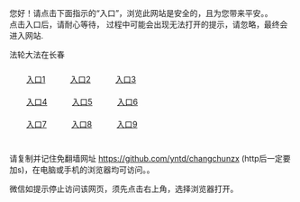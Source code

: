 您好！请点击下面指示的“入口”，浏览此网站是安全的，且为您带来平安。。 <br/>
点击入口后，请耐心等待， 过程中可能会出现无法打开的提示，请忽略，最终会进入网站. </br>

法轮大法在长春<br/>
<div style="padding:10px"><a style="margin:20px" target="_blank" href="https://de4q3yeaj6u2b.cloudfront.net/2Qpsp?bvkllo" id="ccLink1" rel="nofollow">入口1</a> <a target="_blank" style="margin:20px" href="https://d2sxt13ag78lg0.cloudfront.net/2Qpsp?pqbklvzc" id="ccLink2" rel="nofollow">入口2</a> <a style="margin:20px" target="_blank" href="https://dhlbsf82wfqaq.cloudfront.net/2Qpsp?ycqtiqy" id="ccLink3" rel="nofollow">入口3</a></div>

<div style="padding:10px" ><a style="margin:20px" target="_blank" href="https://de4q3yeaj6u2b.cloudfront.net/2Qpsp?bvkllo" id="ccLink4" rel="nofollow">入口4</a> <a style="margin:20px" href="https://d2sxt13ag78lg0.cloudfront.net/2Qpsp?pqbklvzc" target="_blank" id="ccLink5" rel="nofollow">入口5</a> <a style="margin:20px" href="https://dhlbsf82wfqaq.cloudfront.net/2Qpsp?ycqtiqy" target="_blank" id="ccLink6" rel="nofollow">入口6</a></div>

<div style="padding:10px"><a style="margin:20px" target="_blank" href="https://de4q3yeaj6u2b.cloudfront.net/2Qpsp?bvkllo" id="ccLink7" rel="nofollow">入口7</a> <a style="margin:20px" href="https://d2sxt13ag78lg0.cloudfront.net/2Qpsp?pqbklvzc" target="_blank" id="ccLink8" rel="nofollow">入口8</a> <a style="margin:20px" target="_blank" href="https://dhlbsf82wfqaq.cloudfront.net/2Qpsp?ycqtiqy" id="ccLink9" rel="nofollow">入口9</a></div>

<br/>



请复制并记住免翻墙网址 https://github.com/yntd/changchunzx (http后一定要加s)，在电脑或手机的浏览器均可访问。。<br/>

微信如提示停止访问该网页，须先点击右上角，选择浏览器打开。
